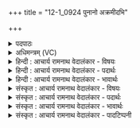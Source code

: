+++
title = "12-1_0924 पुनानो अक्रमीदभि"

+++
<details><summary>पदपाठः</summary>

पु꣣ना꣢नः। अ꣣क्रमीत्। अभि꣢। वि꣡श्वाः꣢꣯। मृ꣡धः꣢꣯। वि꣡च꣢꣯र्षणिः। वि। च꣣र्षणिः। शुम्भ꣡न्ति꣢। वि꣡प्र꣢꣯म्। वि। प्र꣣म्। धी꣡तिभिः꣢। ९२४।
</details>

<details><summary>अधिमन्त्रम् (VC)</summary>

- पवमानः सोमः
- बृहन्मतिराङ्गिरसः
- गायत्री
- षड्जः
</details>

<details><summary>हिन्दी : आचार्य रामनाथ वेदालंकार - विषयः</summary>

प्रथम ऋचा का परमात्मा विषयक अर्थ पूर्वार्चिक में ४८८ क्रमाङ्क पर देखना चाहिए। यहाँ आचार्य-शिष्य का विषय वर्णित है।
</details>

<details><summary>हिन्दी : आचार्य रामनाथ वेदालंकार - पदार्थः</summary>

पदार्थान्वय -  (पुनानः)मनों को शुद्ध करता हुआ(विचर्षणिः)सब शास्त्रों का पार-द्रष्टा सोम आचार्य,शिष्यों की(विश्वाः मृधः)सब हिंसावृत्तियों को(अभि अक्रमीत्)विनष्ट कर देता है। उस(विप्रम्)मेधावी ब्राह्मण आचार्य को,शिष्यगण(धीतिभिः)शिष्यों के योग्य कर्मों द्वारा(शुम्भन्ति)शोभित करते हैं,अर्थात् उससे बताये हुए कर्मों को करते हुए उसके गौरव को बढ़ाते हैं ॥१॥
</details>

<details><summary>हिन्दी : आचार्य रामनाथ वेदालंकार - भावार्थः</summary>

भावार्थ -  जैसे आचार्य शिष्यों के दोषों का परिमार्जन करके उन्हें निष्पाप करता है,वैसे ही शिष्यों को भी चाहिए कि वे आचार्य के आदेश को शिरोधार्य करके उसे प्रसन्न करें ॥१॥
</details>

<details><summary>संस्कृत : आचार्य रामनाथ वेदालंकार - विषयः</summary>

तत्र प्रथमाया ऋचः परमात्मविषयोऽर्थः पूर्वार्चिके ४८८ क्रमाङ्के द्रष्टव्यः। अत्राचार्यशिष्यविषयो वर्ण्यते।
</details>

<details><summary>संस्कृत : आचार्य रामनाथ वेदालंकार - पदार्थः</summary>

पदार्थान्वय -  (पुनानः)मनांसि शोधयन्(विचर्षणिः)सर्वशास्त्रपारदृश्वा सोमः आचार्यः(विश्वाः मृधः)शिष्याणां सर्वा हिंसावृत्तीः(अभि अक्रमीत्)अभ्याक्रामति,विनाशयति। तम्(विप्रम्)मेधाविनं ब्राह्मणम् आचार्यम् शिष्याः(धीतिभिः)शिष्योचितकर्मभिः(शुम्भन्ति)शोभयन्ति,तदुक्तानि कर्माण्याचरन्तस्तद्गौरवं वर्द्धयन्तीत्यर्थः ॥१॥
</details>

<details><summary>संस्कृत : आचार्य रामनाथ वेदालंकार - भावार्थः</summary>

भावार्थ -  यथाचार्यः शिष्याणां दोषान् परिमृज्य तान् निष्कलुषान् विधत्ते तथैव शिष्यैरप्याचार्यस्यादेशं शिरसि धारयित्वा स प्रसादनीयः ॥१॥
</details>

<details><summary>संस्कृत : आचार्य रामनाथ वेदालंकार - पादटिप्पनी</summary>

टिप्पनी -   १.ऋ० ९।४०।१,साम० ४८८।
</details>